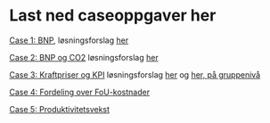 # Last ned caseoppgaver her

[Case 1: BNP](/rkode/SOK1004_C1_H22.qmd), løsningsforslag [her](/løsningsforslag/SOK1004_C1_H22_løsningsforslag.qmd)

[Case 2: BNP og CO2](/rkode/SOK1004_C2_H22.qmd) løsningsforslag [her](/løsningsforslag/SOK1004_C2_H22_løsningsforslag.qmd)

[Case 3: Kraftpriser og KPI](/rkode/SOK1004_C3_H22.qmd) løsningsforslag [her](/løsningsforslag/SOK1004_C3_H22_løsningsforslag.qmd) og [her, på gruppenivå](/løsningsforslag/SOK1004_C3_H22_løsningsforslag_gruppenivå.qmd)

[Case 4: Fordeling over FoU-kostnader](/rkode/SOK1004_C4_H22.qmd)

[Case 5: Produktivitetsvekst](/rkode/SOK1004_C5_H22.qmd)
